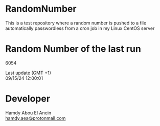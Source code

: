 # RandomNumber    
This is a test repository where a random number is pushed to a file automatically passwordless from a cron job in my Linux CentOS server    
# Random Number of the last run   
6054
      
Last update (GMT +1)    
09/15/24 12:00:01
# Developer    
Hamdy Abou El Anein   
hamdy.aea@protonmail.com
